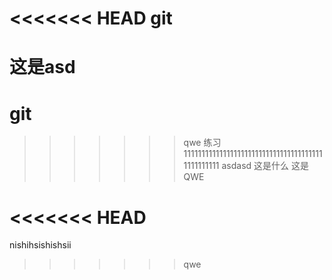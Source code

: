 <<<<<<< HEAD
git
=======

这是asd
=======
# git
>>>>>>> qwe
练习
1111111111111111111111111111111111111111111111111
asdasd
这是什么
这是QWE

<<<<<<< HEAD
=======
nishihsishishsii
>>>>>>> qwe
